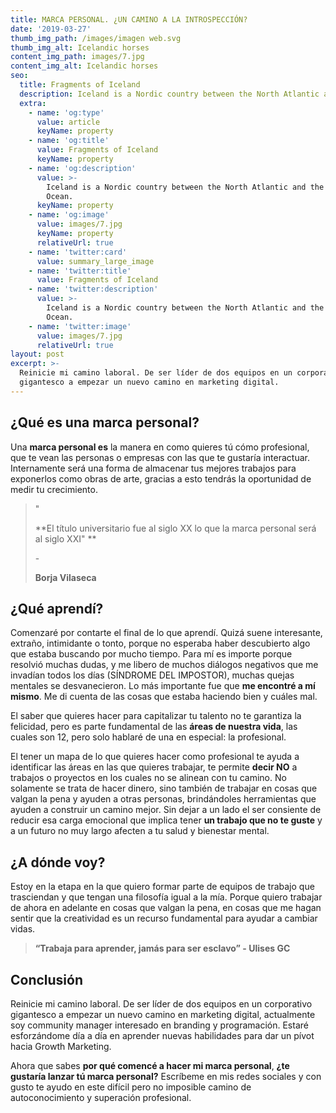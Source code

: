 ```yaml
---
title: MARCA PERSONAL. ¿UN CAMINO A LA INTROSPECCIÓN?
date: '2019-03-27'
thumb_img_path: /images/imagen web.svg
thumb_img_alt: Icelandic horses
content_img_path: images/7.jpg
content_img_alt: Icelandic horses
seo:
  title: Fragments of Iceland
  description: Iceland is a Nordic country between the North Atlantic and the Arctic Ocean.
  extra:
    - name: 'og:type'
      value: article
      keyName: property
    - name: 'og:title'
      value: Fragments of Iceland
      keyName: property
    - name: 'og:description'
      value: >-
        Iceland is a Nordic country between the North Atlantic and the Arctic
        Ocean.
      keyName: property
    - name: 'og:image'
      value: images/7.jpg
      keyName: property
      relativeUrl: true
    - name: 'twitter:card'
      value: summary_large_image
    - name: 'twitter:title'
      value: Fragments of Iceland
    - name: 'twitter:description'
      value: >-
        Iceland is a Nordic country between the North Atlantic and the Arctic
        Ocean.
    - name: 'twitter:image'
      value: images/7.jpg
      relativeUrl: true
layout: post
excerpt: >-
  Reinicie mi camino laboral. De ser líder de dos equipos en un corporativo
  gigantesco a empezar un nuevo camino en marketing digital.
---
```



## ¿Qué es una marca personal?&#xA;

Una **marca personal es** la manera en como quieres tú cómo profesional, que te vean las personas o empresas con las que te gustaría interactuar. Internamente será una forma de almacenar tus mejores trabajos para exponerlos como obras de arte, gracias a esto tendrás la oportunidad de medir tu crecimiento.

> "
>
> **El título universitario fue al siglo XX lo que la marca personal será al siglo XXI"  **
>
> \- 
>
> **Borja Vilaseca**

## ¿Qué aprendí?

Comenzaré por contarte el final de lo que aprendí. Quizá suene interesante, extraño, intimidante o tonto, porque no esperaba haber descubierto algo que estaba buscando por mucho tiempo. Para mí es importe porque resolvió muchas dudas, y me libero de muchos diálogos negativos que me invadían todos los días (SÍNDROME DEL IMPOSTOR), muchas quejas mentales se desvanecieron. Lo más importante fue que **me encontré a mí mismo**. Me di cuenta de las cosas que estaba haciendo bien y cuáles mal.

El saber que quieres hacer para capitalizar tu talento no te garantiza la felicidad, pero es parte fundamental de las **áreas de nuestra vida**, las cuales son 12, pero solo hablaré de una en especial: la profesional.

El tener un mapa de lo que quieres hacer como profesional te ayuda a identificar las áreas en las que quieres trabajar, te permite **decir NO** a trabajos o proyectos en los cuales no se alinean con tu camino. No solamente se trata de hacer dinero, sino también de trabajar en cosas que valgan la pena y ayuden a otras personas, brindándoles herramientas que ayuden a construir un camino mejor. Sin dejar a un lado el ser consiente de reducir esa carga emocional que implica tener **un trabajo que no te guste** y a un futuro no muy largo afecten a tu salud y bienestar mental.

## ¿A dónde voy?

Estoy en la etapa en la que quiero formar parte de equipos de trabajo que trasciendan y que tengan una filosofía igual a la mía. Porque quiero trabajar de ahora en adelante en cosas que valgan la pena, en cosas que me hagan sentir que la creatividad es un recurso fundamental para ayudar a cambiar vidas.

> **“Trabaja para aprender, jamás para ser esclavo” - Ulises GC**

## Conclusión

Reinicie mi camino laboral. De ser líder de dos equipos en un corporativo gigantesco a empezar un nuevo camino en marketing digital, actualmente soy community manager interesado en branding y programación. Estaré esforzándome día a día en aprender nuevas habilidades para dar un pívot hacia Growth Marketing.

Ahora que sabes **por qué comencé a hacer mi marca personal**, **¿te gustaría lanzar tú marca personal?** Escríbeme en mis redes sociales y con gusto te ayudo en este difícil pero no imposible camino de autoconocimiento y superación profesional.
